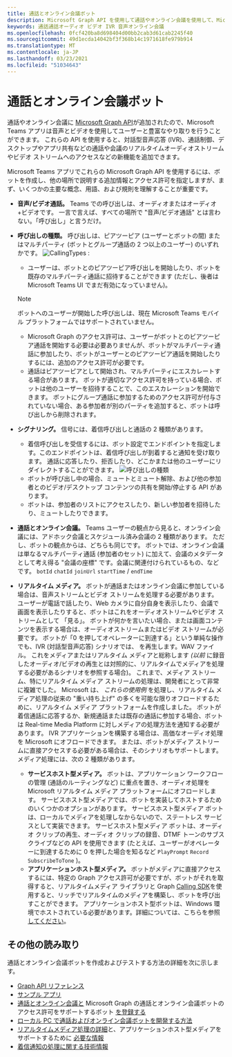 ```yaml
---
title: 通話とオンライン会議ボット
description: Microsoft Graph API を使用して通話やオンライン会議を使用して、Microsoft Teams アプリが音声とビデオを使用してユーザーとやり取りする方法について説明します。
keywords: 通話通話オーディオ ビデオ IVR 音声オンライン会議
ms.openlocfilehash: 0fcf420ba8d698404d00bb2cab3d61cab2245f40
ms.sourcegitcommit: 49d1ecda14042bf3f368b14c1971618fe979b914
ms.translationtype: MT
ms.contentlocale: ja-JP
ms.lasthandoff: 03/23/2021
ms.locfileid: "51034643"
---
```

# <a name="calls-and-online-meetings-bots"></a>通話とオンライン会議ボット

通話やオンライン会議に [Microsoft Graph API](/graph/api/resources/communications-api-overview?view=graph-rest-beta&preserve-view=true)が追加されたので、Microsoft Teams アプリは音声とビデオを使用してユーザーと豊富なやり取りを行うことができます。 これらの API を使用すると、対話型音声応答 (IVR)、通話制御、デスクトップやアプリ共有などの通話や会議のリアルタイムオーディオストリームやビデオ ストリームへのアクセスなどの新機能を追加できます。

Microsoft Teams アプリでこれらの Microsoft Graph API を使用するには、ボットを作成し、他の場所で説明する追加情報とアクセス許可を指定しますが、まず、いくつかの主要な概念、用語、および規則を理解することが重要です。

* **音声/ビデオ通話。** Teams での呼び出しは、オーディオまたはオーディオ+ビデオです。 一言で言えば、すべての場所で "音声/ビデオ通話" とは言わない。「呼び出し」と言うだけ。
* **呼び出しの種類。** 呼び出しは、ピアツーピア (ユーザーとボットの間) またはマルチパーティ (ボットとグループ通話の 2 つ以上のユーザー) のいずれかです。
  ![CallingTypes ](~/assets/images/calls-and-meetings/call-types.png) :
  * ユーザーは、ボットとのピアツーピア呼び出しを開始したり、ボットを既存のマルチパーティ通話に招待することができます (ただし、後者は Microsoft Teams UI でまだ有効になっていません)。
  
  > [!NOTE]
  > ボットへのユーザーが開始した呼び出しは、現在 Microsoft Teams モバイル プラットフォームではサポートされていません。 
  
  * Microsoft Graph のアクセス許可は、ユーザーがボットとのピアツーピア通話を開始する必要は必要ありませんが、ボットがマルチパーティ通話に参加したり、ボットがユーザーとのピアツーピア通話を開始したりするには、追加のアクセス許可が必要です。
  * 通話はピアツーピアとして開始され、マルチパーティにエスカレートする場合があります。 ボットが適切なアクセス許可を持っている場合、ボットは他のユーザーを招待することで、このエスカレーションを開始できます。 ボットにグループ通話に参加するためのアクセス許可が付与されていない場合、ある参加者が別のパーティを追加すると、ボットは呼び出しから削除されます。
* **シグナリング。** 信号には、着信呼び出しと通話の 2 種類があります。
  * 着信呼び出しを受信するには、ボット設定でエンドポイントを指定します。このエンドポイントは、着信呼び出しが到着すると通知を受け取ります。 通話に応答したり、拒否したり、どこかまたは他のユーザーにリダイレクトすることができます。
  ![呼び出しの種類](~/assets/images/calls-and-meetings/call-handling.png)
  * ボットが呼び出し中の場合、ミュートとミュート解除、および他の参加者とのビデオ/デスクトップ コンテンツの共有を開始/停止する API があります。
  * ボットは、参加者のリストにアクセスしたり、新しい参加者を招待したり、ミュートしたりできます。
* **通話とオンライン会議。** Teams ユーザーの観点から見ると、オンライン会議には、アドホック会議とスケジュール済み会議の 2 種類があります。 ただし、ボットの観点からは、どちらも同じです。 ボットでは、オンライン会議は単なるマルチパーティ通話 (参加者のセット) に加えて、会議のメタデータとして考え得る "会議の座標" です。会議に関連付けられているもの、などです。 `botId` `chatId` `joinUrl` `startTime` / `endTime`
* **リアルタイム メディア。** ボットが通話またはオンライン会議に参加している場合は、音声ストリームとビデオ ストリームを処理する必要があります。 ユーザーが電話で話したり、Web カメラに自分自身を表示したり、会議で画面を表示したりすると、ボットはこれをオーディオストリームやビデオ ストリームとして 「見る」。 ボットが何かを言いたい場合、または画面コンテンツを表示する場合は、オーディオストリームまたはビデオ ストリームが必要です。 ボットが「0 を押してオペレーターに到達する」という単純な操作でも、IVR (対話型音声応答) シナリオでは、 を再生します。WAV ファイル。 これをメディアまたはリアルタイム メディアと総称します _(以前_ に録音したオーディオ/ビデオの再生とは対照的に、リアルタイムでメディアを処理する必要があるシナリオを参照する場合)。 これまで、メディア ストリーム、特にリアルタイム メディア ストリームの処理は、開発者にとって非常に複雑でした。 Microsoft は、 _これらの使用例_ を処理し、リアルタイム メディア処理の従来の "重い持ち上げ" の多くを可能な限りオフロードするために、リアルタイム メディア プラットフォームを作成しました。  ボットが着信通話に応答するか、新規通話または既存の通話に参加する場合、ボットは Real-time Media Platform に対しメディアの処理方法を通知する必要があります。 IVR アプリケーションを構築する場合は、高価なオーディオ処理を Microsoft にオフロードできます。 または、ボットがメディア ストリームに直接アクセスする必要がある場合は、そのシナリオもサポートします。 メディア処理には、次の 2 種類があります。
  * **サービスホスト型メディア。** ボットは、アプリケーション ワークフローの管理 (通話のルーティングなど) に重点を置き、オーディオ処理を Microsoft リアルタイム メディア プラットフォームにオフロードします。 サービスホスト型メディアでは、ボットを実装してホストするためのいくつかのオプションがあります。 サービスホスト型メディア ボットは、ローカルでメディアを処理しなからないので、ステートレス サービスとして実装できます。 サービスホスト型メディア ボットは、オーディオ クリップの再生、オーディオ クリップの録音、DTMF トーンのサブスクライブなどの API を使用できます (たとえば、ユーザーがオペレーターに到達するために 0 を押した場合を知るなど `PlayPrompt` `Record` `SubscribeToTone` )。
  * **アプリケーションホスト型メディア。** ボットがメディアに直接アクセスするには、特定の Graph アクセス許可が必要ですが、ボットがそれを取得すると、リアルタイム[](https://www.nuget.org/packages/Microsoft.Graph.Communications.Calls.Media/)メディア ライブラリと Graph [Calling SDK](https://microsoftgraph.github.io/microsoft-graph-comms-samples/docs/articles/index.html#graph-calling-sdk-and-stateful-client-builder)を使用すると、リッチでリアルタイムのメディアを構築し、ボットを呼び出すことができます。 アプリケーションホスト型ボットは、Windows 環境でホストされている必要があります。詳細については、こちらを参照 [してください](./requirements-considerations-application-hosted-media-bots.md)。

## <a name="further-reading"></a>その他の読み取り

通話とオンライン会議ボットを作成およびテストする方法の詳細を次に示します。

* [Graph API リファレンス](/graph/api/resources/communications-api-overview?view=graph-rest-beta&preserve-view=true)
* [サンプル アプリ](https://github.com/microsoftgraph/microsoft-graph-comms-samples)
* [通話とオンライン会議と](./registering-calling-bot.md) Microsoft Graph の通話とオンライン会議ボットのアクセス許可をサポートするボット [を登録する](./registering-calling-bot.md#add-microsoft-graph-permissions)
* [ローカル PC で通話およびオンライン会議ボットを開発する方法](./debugging-local-testing-calling-meeting-bots.md)
* [リアルタイムメディア処理の詳細](./real-time-media-concepts.md)と、アプリケーションホスト型メディアをサポートするために [必要な情報](./requirements-considerations-application-hosted-media-bots.md)
* [着信通知の処理に関する技術情報](./call-notifications.md)
